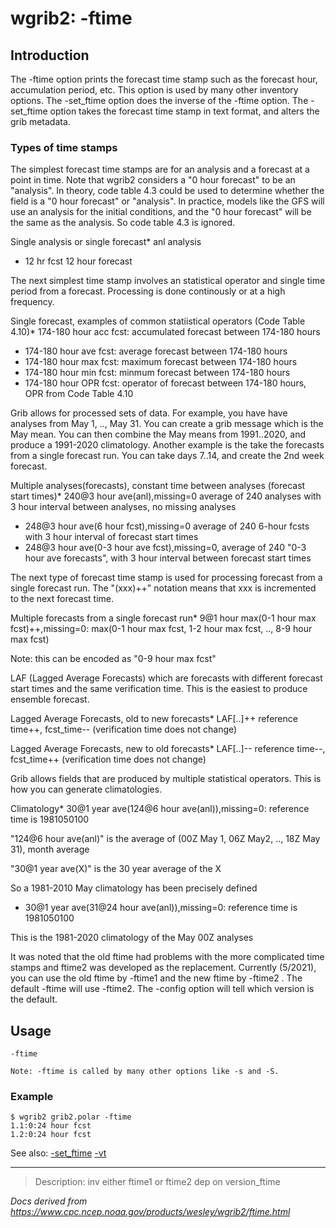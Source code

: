 # wgrib2: -ftime

## Introduction

The -ftime option prints the forecast time stamp
such as the forecast hour, accumulation period, etc. This option is used
by many other inventory options.
The -set_ftime option does the inverse of the
-ftime option.
The -set_ftime option takes the forecast time stamp
in text format, and alters the grib metadata.

### Types of time stamps

The simplest forecast time stamps are for an analysis and a forecast at a point in time.
Note that wgrib2 considers a "0 hour forecast" to be an "analysis". In theory, code table
4.3 could be used to determine whether the field is a "0 hour forecast" or "analysis".
In practice, models like the GFS will use an analysis for the initial conditions, and
the "0 hour forecast" will be the same as the analysis. So code table 4.3 is ignored.

Single analysis or single forecast\* anl analysis

- 12 hr fcst 12 hour forecast

The next simplest time stamp involves an statistical operator and single time period
from a forecast. Processing is done continously or at a high frequency.

Single forecast, examples of common statiistical operators (Code Table 4.10)\* 174-180 hour acc fcst: accumulated forecast between 174-180 hours

- 174-180 hour ave fcst: average forecast between 174-180 hours
- 174-180 hour max fcst: maximum forecast between 174-180 hours
- 174-180 hour min fcst: minmum forecast between 174-180 hours
- 174-180 hour OPR fcst: operator of forecast between 174-180 hours, OPR from Code Table 4.10

Grib allows for processed sets of data. For example, you have
have analyses from May 1, .., May 31. You can create a grib message which is
the May mean. You can then combine the May means from 1991..2020, and
produce a 1991-2020 climatology. Another example is the take the forecasts
from a single forecast run. You can take days 7..14, and create the 2nd week forecast.

Multiple analyses(forecasts), constant time between analyses (forecast start times)\* 240@3 hour ave(anl),missing=0 average of 240 analyses with 3 hour interval between analyses, no missing analyses

- 248@3 hour ave(6 hour fcst),missing=0 average of 240 6-hour fcsts with 3 hour interval of forecast start times
- 248@3 hour ave(0-3 hour ave fcst),missing=0, average of 240 "0-3 hour ave forecasts", with 3 hour interval
  between forecast start times

The next type of forecast time stamp is used for processing forecast from a single forecast run.
The "(xxx)++" notation means that xxx is incremented to the next forecast time.

Multiple forecasts from a single forecast run\* 9@1 hour max(0-1 hour max fcst)++,missing=0: max(0-1 hour max fcst, 1-2 hour max fcst, .., 8-9 hour max fcst)

Note: this can be encoded as "0-9 hour max fcst"

LAF (Lagged Average Forecasts) which are forecasts with different forecast start times and
the same verification time. This is the easiest to produce ensemble forecast.

Lagged Average Forecasts, old to new forecasts\* LAF[..]++ reference time++, fcst_time-- (verification time does not change)

Lagged Average Forecasts, new to old forecasts\* LAF[..]-- reference time--, fcst_time++ (verification time does not change)

Grib allows fields that are produced by multiple statistical operators.
This is how you can generate climatologies.

Climatology\* 30@1 year ave(124@6 hour ave(anl)),missing=0: reference time is 1981050100

"124@6 hour ave(anl)" is the average of (00Z May 1, 06Z May2, .., 18Z May 31), month average

"30@1 year ave(X)" is the 30 year average of the X

So a 1981-2010 May climatology has been precisely defined

- 30@1 year ave(31@24 hour ave(anl)),missing=0: reference time is 1981050100

This is the 1981-2020 climatology of the May 00Z analyses

It was noted that the old ftime had problems with the more complicated time stamps and
ftime2 was developed as the replacement. Currently (5/2021), you can use the
old ftime by -ftime1 and the new ftime by -ftime2 .
The default -ftime will use -ftime2.
The -config option will tell which version is the default.

## Usage

```
-ftime

Note: -ftime is called by many other options like -s and -S.
```

### Example

```
$ wgrib2 grib2.polar -ftime
1.1:0:24 hour fcst
1.2:0:24 hour fcst
```

See also:
[-set_ftime](./set_ftime.md)
[-vt](./vt.md)

---

> Description: inv either ftime1 or ftime2 dep on version_ftime

_Docs derived from <https://www.cpc.ncep.noaa.gov/products/wesley/wgrib2/ftime.html>_
